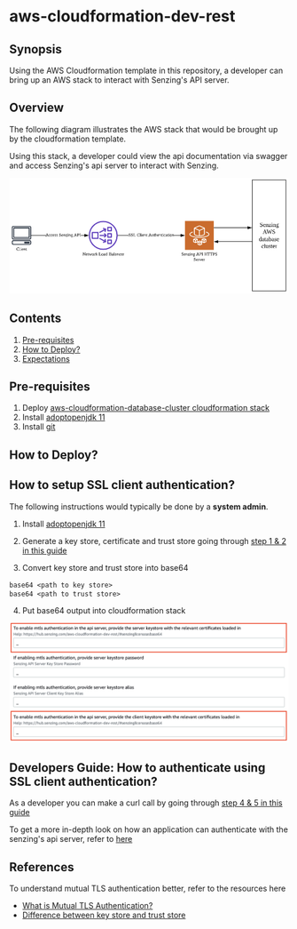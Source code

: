 # aws-cloudformation-dev-rest

## Synopsis
Using the AWS Cloudformation template in this repository, a developer can bring up an AWS stack to interact with Senzing's API server.

## Overview

The following diagram illustrates the AWS stack that would be brought up by the cloudformation template.

Using this stack, a developer could view the api documentation via swagger and access Senzing's api server to interact with Senzing.

![overview diagram](assets/overview_diagram.png)

## Contents

1. [Pre-requisites](#Pre-requisites)
1. [How to Deploy?](#how-to-deploy)
1. [Expectations](#expectations)

## Pre-requisites

1. Deploy [aws-cloudformation-database-cluster cloudformation stack](https://github.com/Senzing/aws-cloudformation-database-cluster) 
1. Install [adoptopenjdk 11](https://adoptopenjdk.net/archive.html)
1. Install [git](https://github.com/Senzing/knowledge-base/blob/master/HOWTO/install-git.md)

## How to Deploy?



## How to setup SSL client authentication?

The following instructions would typically be done by a **system admin**.

1. Install [adoptopenjdk 11](https://adoptopenjdk.net/archive.html)

2. Generate a key store, certificate and trust store going through [step 1 & 2 in this guide](https://github.com/Senzing/senzing-api-server#ssl-client-authentication)

3. Convert key store and trust store into base64

```
base64 <path to key store>
base64 <path to trust store>
```
4. Put base64 output into cloudformation stack

![cloudformation stack](assets/cft_input.png)

## Developers Guide: How to authenticate using SSL client authentication?

As a developer you can make a curl call by going through [step 4 & 5 in this guide](https://github.com/Senzing/senzing-api-server#ssl-client-authentication)

To get a more in-depth look on how an application can authenticate with the senzing's api server, refer to [here](examples/demo.py)

## References

To understand mutual TLS authentication better, refer to the resources here
- [What is Mutual TLS Authentication?](https://www.cloudflare.com/learning/access-management/what-is-mutual-tls/)
- [Difference between key store and trust store](https://www.baeldung.com/java-keystore-truststore-difference)